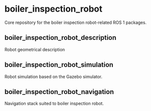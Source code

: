 # boiler_inspection_robot

Core repository for the boiler inspection robot-related ROS 1 packages.

## boiler_inspection_robot_description

Robot geometrical description

## boiler_inspection_robot_simulation

Robot simulation based on the Gazebo simulator.

## boiler_inspection_robot_navigation

Navigation stack suited to boiler inspection robot.
